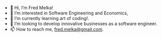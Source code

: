 - 👋 Hi, I’m Fred Melka!
- 👀 I’m interested in Software Engineering and Economics,
- 🌱 I’m currently learning art of coding!.
- 💞️ I’m looking to develop innovative businesses as a software engineer.
- 📫 How to reach me, fred.melka@gmail.com.

<!---
fredmelka/fredmelka is a ✨ special ✨ repository because its `README.md` (this file) appears on your GitHub profile.
You can click the Preview link to take a look at your changes.
--->

